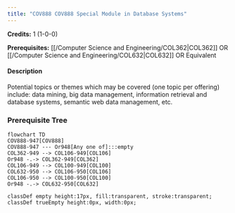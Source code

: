 ```yaml
---
title: "COV888 COV888 Special Module in Database Systems"
---
```

**Credits:** 1 (1-0-0)

**Prerequisites:** [[/Computer Science and Engineering/COL362|COL362]] OR [[/Computer Science and Engineering/COL632|COL632]] OR Equivalent

#### Description
Potential topics or themes which may be covered (one topic per offering) include: data mining, big data management, information retrieval and database systems, semantic web data management, etc.

### Prerequisite Tree

```mermaid
flowchart TD
COV888-947[COV888]
COV888-947 --- Or948[Any one of]:::empty
COL362-949 --> COL106-949[COL106]
Or948 -.-> COL362-949[COL362]
COL106-949 --> COL100-949[COL100]
COL632-950 --> COL106-950[COL106]
COL106-950 --> COL100-950[COL100]
Or948 -.-> COL632-950[COL632]

classDef empty height:17px, fill:transparent, stroke:transparent;
classDef trueEmpty height:0px, width:0px;
```